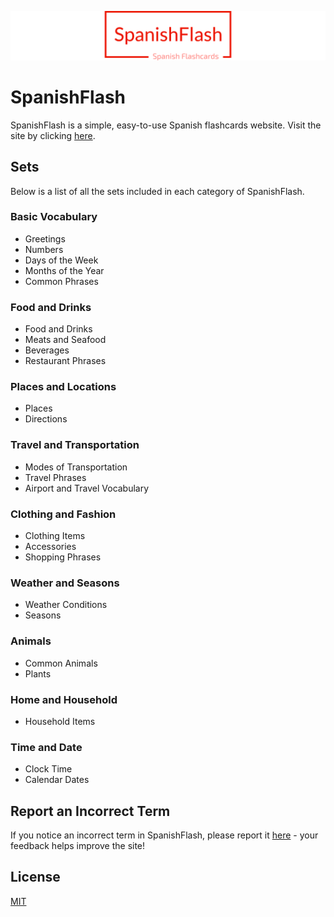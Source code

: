 
![Logo](/assets/logo-small.png)

# SpanishFlash

SpanishFlash is a simple, easy-to-use Spanish flashcards website. Visit the site by clicking [here](https://nikragsha.github.io/spanishflash).
## Sets
Below is a list of all the sets included in each category of SpanishFlash.

### Basic Vocabulary
- Greetings
- Numbers
- Days of the Week
- Months of the Year
- Common Phrases

### Food and Drinks
- Food and Drinks
- Meats and Seafood
- Beverages
- Restaurant Phrases

### Places and Locations
- Places
- Directions

### Travel and Transportation
- Modes of Transportation
- Travel Phrases
- Airport and Travel Vocabulary

### Clothing and Fashion
- Clothing Items
- Accessories
- Shopping Phrases

### Weather and Seasons
- Weather Conditions
- Seasons

### Animals
- Common Animals
- Plants

### Home and Household
- Household Items

### Time and Date
- Clock Time
- Calendar Dates

## Report an Incorrect Term

If you notice an incorrect term in SpanishFlash, please report it [here](https://docs.google.com/forms/d/e/1FAIpQLScZaV_wY-WvbZX21KM2ZOW7JwmB1QuZ245VIRXm3qMzwVV4Xg/viewform?usp=sf_link) - your feedback helps improve the site!
## License

[MIT](https://choosealicense.com/licenses/mit/)
